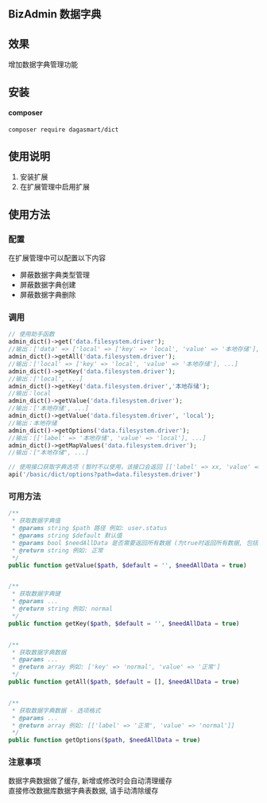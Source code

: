 ## BizAdmin 数据字典

## 效果

增加数据字典管理功能

## 安装

#### composer

```bash
composer require dagasmart/dict
```

## 使用说明

1. 安装扩展
2. 在扩展管理中启用扩展

## 使用方法

### 配置

在扩展管理中可以配置以下内容

- 屏蔽数据字典类型管理
- 屏蔽数据字典创建
- 屏蔽数据字典删除

### 调用

```php
// 使用助手函数
admin_dict()->get('data.filesystem.driver');
//输出：['data' => ['local' => ['key' => 'local', 'value' => '本地存储'], ...]]
admin_dict()->getAll('data.filesystem.driver');
//输出：['local' => ['key' => 'local', 'value' => '本地存储'], ...]
admin_dict()->getKey('data.filesystem.driver');
//输出：['local', ...]
admin_dict()->getKey('data.filesystem.driver','本地存储');
//输出：local
admin_dict()->getValue('data.filesystem.driver');
//输出：['本地存储', ...]
admin_dict()->getValue('data.filesystem.driver', 'local');
//输出：本地存储
admin_dict()->getOptions('data.filesystem.driver');
//输出：[['label' => '本地存储', 'value' => 'local'], ...]
admin_dict()->getMapValues('data.filesystem.driver');
//输出：["本地存储", ...]

// 使用接口获取字典选项 (暂时不以使用，该接口会返回 [['label' => xx, 'value' => xx]] 格式的数据)
api('/basic/dict/options?path=data.filesystem.driver')
```

### 可用方法

```php
/**
 * 获取数据字典值
 * @params string $path 路径 例如: user.status
 * @params string $default 默认值
 * @params bool $needAllData 是否需要返回所有数据 (为true时返回所有数据, 包括禁用数据和软删除数据)
 * @return string 例如: 正常
 */
public function getValue($path, $default = '', $needAllData = true)


/**
 * 获取数据字典键
 * @params ...
 * @return string 例如: normal
 */
public function getKey($path, $default = '', $needAllData = true)


/**
 * 获取数据字典数据
 * @params ...
 * @return array 例如: ['key' => 'normal', 'value' => '正常']
 */
public function getAll($path, $default = [], $needAllData = true)


/**
 * 获取数据字典数据 - 选项格式
 * @params ...
 * @return array 例如: [['label' => '正常', 'value' => 'normal']]
 */
public function getOptions($path, $needAllData = true)

```

### 注意事项

数据字典数据做了缓存, 新增或修改时会自动清理缓存  
直接修改数据库数据字典表数据, 请手动清除缓存
